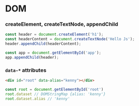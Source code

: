 # DOM

### createElement, createTextNode, appendChild

```js
const header = document.createElement('h1');
const headerContent = document.createTextNode('Hello Js');
header.appendChild(headerContent);

const app = document.getElementById('app');
app.appendChild(header);
```

### `data-*` attributes

```html
<div id="root" data-alias="kenny"></div>
```
```js
const root = document.getElementById('root')
root.dataset // DOMStringMap {alias: 'kenny'}
root.dataset.alias // 'kenny'
```
